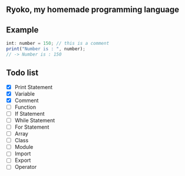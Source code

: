 ## Ryoko, my homemade programming language

## Example

```js
int: number = 150; // this is a comment
print("Number is : ", number);
// -> Number is : 150
```

## Todo list

- [x] Print Statement
- [x] Variable
- [x] Comment
- [ ] Function
- [ ] If Statement
- [ ] While Statement
- [ ] For Statement
- [ ] Array
- [ ] Class
- [ ] Module
- [ ] Import
- [ ] Export
- [ ] Operator